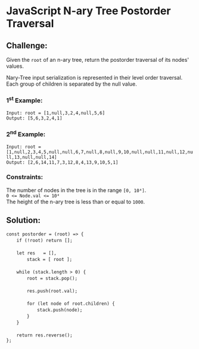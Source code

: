 # JavaScript N-ary Tree Postorder Traversal

## Challenge:

Given the `root` of an n-ary tree, return the postorder traversal of its nodes' values.

Nary-Tree input serialization is represented in their level order traversal. Each group of children is separated by the null value.

### 1<sup>st</sup> Example:

`Input: root = [1,null,3,2,4,null,5,6]`
<br/>
`Output: [5,6,3,2,4,1]`

### 2<sup>nd</sup> Example:

`Input: root = [1,null,2,3,4,5,null,null,6,7,null,8,null,9,10,null,null,11,null,12,null,13,null,null,14]`
<br/>
`Output: [2,6,14,11,7,3,12,8,4,13,9,10,5,1]`

### Constraints:

The number of nodes in the tree is in the range `[0, 10⁴]`.
<br/>
`0 <= Node.val <= 10⁴`
<br/>
The height of the n-ary tree is less than or equal to `1000`.

## Solution:

`const postorder = (root) => {`
<br/>
&nbsp;&nbsp;&nbsp;&nbsp;&nbsp;&nbsp;&nbsp;`if (!root) return [];`
<br/>
<br/>
&nbsp;&nbsp;&nbsp;&nbsp;&nbsp;&nbsp;&nbsp;`let res   = [],`
<br/>
&nbsp;&nbsp;&nbsp;&nbsp;&nbsp;&nbsp;&nbsp;&nbsp;&nbsp;&nbsp;&nbsp;&nbsp;&nbsp;&nbsp;`stack = [ root ];`
<br/>
<br/>
&nbsp;&nbsp;&nbsp;&nbsp;&nbsp;&nbsp;&nbsp;`while (stack.length > 0) {`
<br/>
&nbsp;&nbsp;&nbsp;&nbsp;&nbsp;&nbsp;&nbsp;&nbsp;&nbsp;&nbsp;&nbsp;&nbsp;&nbsp;&nbsp;`root = stack.pop();`
<br/>
<br/>
&nbsp;&nbsp;&nbsp;&nbsp;&nbsp;&nbsp;&nbsp;&nbsp;&nbsp;&nbsp;&nbsp;&nbsp;&nbsp;&nbsp;`res.push(root.val);`
<br/>
<br/>
&nbsp;&nbsp;&nbsp;&nbsp;&nbsp;&nbsp;&nbsp;&nbsp;&nbsp;&nbsp;&nbsp;&nbsp;&nbsp;&nbsp;`for (let node of root.children) {`
<br/>
&nbsp;&nbsp;&nbsp;&nbsp;&nbsp;&nbsp;&nbsp;&nbsp;&nbsp;&nbsp;&nbsp;&nbsp;&nbsp;&nbsp;&nbsp;&nbsp;&nbsp;&nbsp;&nbsp;&nbsp;&nbsp;`stack.push(node);`
<br/>
&nbsp;&nbsp;&nbsp;&nbsp;&nbsp;&nbsp;&nbsp;&nbsp;&nbsp;&nbsp;&nbsp;&nbsp;&nbsp;&nbsp;`}`
<br/>
&nbsp;&nbsp;&nbsp;&nbsp;&nbsp;&nbsp;&nbsp;`}`
<br/>
<br/>
&nbsp;&nbsp;&nbsp;&nbsp;&nbsp;&nbsp;&nbsp;`return res.reverse();`
<br/>
`};`
<br/>
<br/>